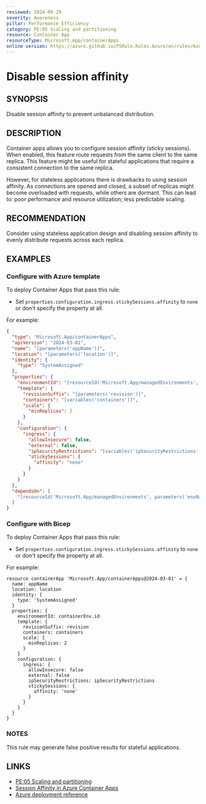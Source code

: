 ```yaml
---
reviewed: 2024-09-29
severity: Awareness
pillar: Performance Efficiency
category: PE:05 Scaling and partitioning
resource: Container App
resourceType: Microsoft.App/containerApps
online version: https://azure.github.io/PSRule.Rules.Azure/en/rules/Azure.ContainerApp.DisableAffinity/
---
```


# Disable session affinity

## SYNOPSIS

Disable session affinity to prevent unbalanced distribution.

## DESCRIPTION

Container apps allows you to configure session affinity (sticky sessions).
When enabled, this feature route requests from the same client to the same replica.
This feature might be useful for stateful applications that require a consistent connection to the same replica.

However, for stateless applications there is drawbacks to using session affinity.
As connections are opened and closed, a subset of replicas might become overloaded with requests, while others are dormant.
This can lead to: poor performance and resource utilization; less predictable scaling.

## RECOMMENDATION

Consider using stateless application design and disabling session affinity to evenly distribute requests across each replica.

## EXAMPLES

### Configure with Azure template

To deploy Container Apps that pass this rule:

- Set `properties.configuration.ingress.stickySessions.affinity` to `none` or don't specify the property at all.

For example:

```json
{
  "type": "Microsoft.App/containerApps",
  "apiVersion": "2024-03-01",
  "name": "[parameters('appName')]",
  "location": "[parameters('location')]",
  "identity": {
    "type": "SystemAssigned"
  },
  "properties": {
    "environmentId": "[resourceId('Microsoft.App/managedEnvironments', parameters('envName'))]",
    "template": {
      "revisionSuffix": "[parameters('revision')]",
      "containers": "[variables('containers')]",
      "scale": {
        "minReplicas": 2
      }
    },
    "configuration": {
      "ingress": {
        "allowInsecure": false,
        "external": false,
        "ipSecurityRestrictions": "[variables('ipSecurityRestrictions')]",
        "stickySessions": {
          "affinity": "none"
        }
      }
    }
  },
  "dependsOn": [
    "[resourceId('Microsoft.App/managedEnvironments', parameters('envName'))]"
  ]
}
```

### Configure with Bicep

To deploy Container Apps that pass this rule:

- Set `properties.configuration.ingress.stickySessions.affinity` to `none` or don't specify the property at all.

For example:

```bicep
resource containerApp 'Microsoft.App/containerApps@2024-03-01' = {
  name: appName
  location: location
  identity: {
    type: 'SystemAssigned'
  }
  properties: {
    environmentId: containerEnv.id
    template: {
      revisionSuffix: revision
      containers: containers
      scale: {
        minReplicas: 2
      }
    }
    configuration: {
      ingress: {
        allowInsecure: false
        external: false
        ipSecurityRestrictions: ipSecurityRestrictions
        stickySessions: {
          affinity: 'none'
        }
      }
    }
  }
}
```

<!-- external:avm avm/res/app/container-app:0.11.0 stickySessionsAffinity -->

### NOTES

This rule may generate false positive results for stateful applications.

## LINKS

- [PE:05 Scaling and partitioning](https://learn.microsoft.com/azure/well-architected/performance-efficiency/scale-partition)
- [Session Affinity in Azure Container Apps](https://learn.microsoft.com/azure/container-apps/sticky-sessions)
- [Azure deployment reference](https://learn.microsoft.com/azure/templates/microsoft.app/containerapps#ingressstickysessions)
